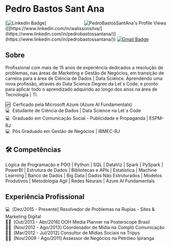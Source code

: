 # Pedro Bastos Sant Ana

<img align="right" src="https://komarev.com/ghpvc/?username=pedrobsantana&style=for-the-badge" alt="PedroBastosSantAna's Profile Views" />

[![Linkedin Badge](https://img.shields.io/badge/LinkedIn-PedroBastosSantAna-blue?style=flat-square&logo=Linkedin&logoColor=white&link=[https://www.linkedin.com/in/walissonsilva/](https://www.linkedin.com/in/pedrobastossantana/))]([[https://www.linkedin.com/in/walissonsilva/](https://www.linkedin.com/in/pedrobastossantana/)](https://www.linkedin.com/in/pedrobastossantana/))
[![Gmail Badge](https://img.shields.io/badge/-pedrosan84@gmail.com-c14438?style=flat-square&logo=Gmail&logoColor=white&link=mailto:pedrosan84@gmail.com)](mailto:pedrosan84@gmail.com)  

## Sobre

Profissional com mais de 15 anos de experiência dedicados a resolução de problemas, nas áreas de Marketing e Gestão de Negócios, em transição de carreira para a área de Ciência de Dados | Data Science. Aprendendo uma nova profissão, através do Data Science Degree da Let´s Code, e pronto para aplicar todo o aprendizado adquirido ao longo dos anos na área de Tecnologia | TI.  


🆙 &nbsp;Cerficado pela Microsoft Azure (Azure AI Fundamentals)  
💻 &nbsp;Estudante de Ciência de Dados | Data Science na Let´s Code  
💻 &nbsp;Graduado em Comunicação Social - Publicidade e Propaganda | ESPM-RJ  
💻 &nbsp;Pós Graduado em Gestão de Negócios | IBMEC-RJ  

## 🛠️ Competências

Lógica de Programação e POO | Python | SQL | DataViz | Spark | PySpark | PowerBI | Estrutura de Dados | Bibliotecas e APIs | Estatística | Machine Learning | Banco de Dados | Big Data | Dados Não Estruturados | Modelos Produtivos | Metodologia Agil | Redes Neurais | Azure AI Fundamentals

## Experiência Profissional

💻 &nbsp;[Dez/2015 - Presente] Resolvedor de Problemas na Rupias - Sites & Marketing Digital  
👨‍🏫 &nbsp;[Out/2013 - Abr/2016] OOH Media Planner na Posterscope Brasil  
👨‍🏫 &nbsp;[Nov/2012 - Ago/2013] Coordenador de Mídia na Complô Comunicação  
👨‍🏫 &nbsp;[Mar/2012 - Jul/2012] Consultor de Mídias Sociais na Tripys  
👨‍🏫 &nbsp;[Nov/2009 - Ago/2011] Assessor de Negócios na Petróleo Ipiranga
